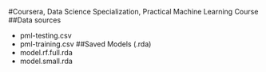 #Coursera, Data Science Specialization, Practical Machine Learning Course
##Data sources
* pml-testing.csv
* pml-training.csv
##Saved Models (.rda)
* model.rf.full.rda
* model.small.rda